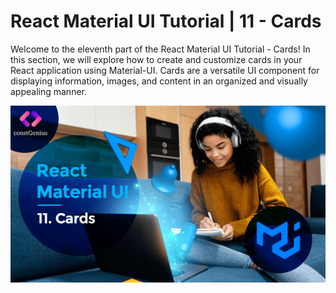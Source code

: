 # React Material UI Tutorial | 11 - Cards

Welcome to the eleventh part of the React Material UI Tutorial - Cards! In this section, we will explore how to create and customize cards in your React application using Material-UI. Cards are a versatile UI component for displaying information, images, and content in an organized and visually appealing manner.

![Tutorial 11](public/MaterialUI11.png)
